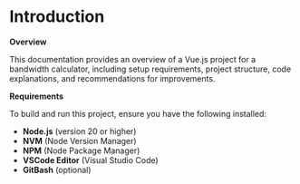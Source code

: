# Introduction

**Overview**

This documentation provides an overview of a Vue.js project for a bandwidth calculator, including setup requirements, project structure, code explanations, and recommendations for improvements.

**Requirements**

To build and run this project, ensure you have the following installed:

* **Node.js** (version 20 or higher)
* **NVM** (Node Version Manager)
* **NPM** (Node Package Manager)
* **VSCode Editor** (Visual Studio Code)
* **GitBash** (optional)
